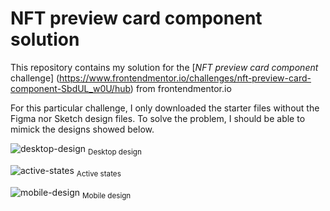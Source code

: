 # NFT preview card component solution
This repository contains my solution for the [*NFT preview card component* challenge] (https://www.frontendmentor.io/challenges/nft-preview-card-component-SbdUL_w0U/hub) from frontendmentor.io 

For this particular challenge, I only downloaded the starter files without the Figma nor Sketch design files. To solve the problem, I should be able to mimick the designs showed below.

![desktop-design](https://user-images.githubusercontent.com/88027347/220202162-4e7e3571-ce3c-4ac6-a47f-a3c1501137fb.jpg)
<sub>Desktop design</sub>

![active-states](https://user-images.githubusercontent.com/88027347/220202297-9226a4f9-9361-4770-b485-b17440219b6f.jpg)
<sub>Active states</sub>

![mobile-design](https://user-images.githubusercontent.com/88027347/220202349-e90c3437-9f93-43e0-9628-e847159e0333.jpg)
<sub>Mobile design</sub>


